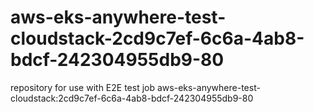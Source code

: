 # aws-eks-anywhere-test-cloudstack-2cd9c7ef-6c6a-4ab8-bdcf-242304955db9-80
repository for use with E2E test job aws-eks-anywhere-test-cloudstack:2cd9c7ef-6c6a-4ab8-bdcf-242304955db9-80
